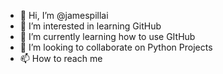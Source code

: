 - 👋 Hi, I’m @jamespillai
- 👀 I’m interested in learning GitHub
- 🌱 I’m currently learning how to use GItHub
- 💞️ I’m looking to collaborate on Python Projects
- 📫 How to reach me 

<!---
jamespillai/jamespillai is a ✨ special ✨ repository because its `README.md` (this file) appears on your GitHub profile.
You can click the Preview link to take a look at your changes.
--->
   